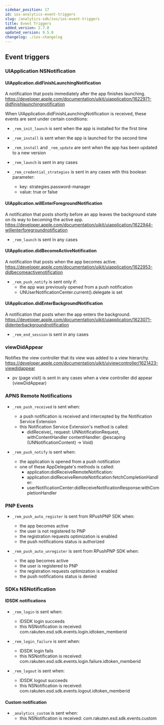 ```yaml
---
sidebar_position: 17
id: ios-analytics-event-triggers
slug: /analytics-sdk/ios/ios-event-triggers
title: Event Triggers
added_version: 2.7.0
updated_version: 9.5.0
changelog: ./ios-changelog
---
```


## Event triggers

### UIApplication NSNotification

#### UIApplication.didFinishLaunchingNotification

A notification that posts immediately after the app finishes launching.
https://developer.apple.com/documentation/uikit/uiapplication/1622971-didfinishlaunchingnotification

When UIApplication.didFinishLaunchingNotification is received, these events are sent under certain conditions:

- `_rem_init_launch` is sent when the app is installed for the first time

- `_rem_install` is sent when the app is launched for the second time

- `_rem_install` and `_rem_update` are sent when the app has been updated to a new version

- `_rem_launch` is sent in any cases

- `_rem_credential_strategies` is sent in any cases with this boolean parameter:
    - key: strategies.password-manager
    - value: true or false

#### UIApplication.willEnterForegroundNotification

A notification that posts shortly before an app leaves the background state on its way to becoming the active app.
https://developer.apple.com/documentation/uikit/uiapplication/1622944-willenterforegroundnotification

- `_rem_launch` is sent in any cases

#### UIApplication.didBecomeActiveNotification

A notification that posts when the app becomes active.
https://developer.apple.com/documentation/uikit/uiapplication/1622953-didbecomeactivenotification

- `_rem_push_notify` is sent only if:
    - the app was previously opened from a push notification
    - UNUserNotificationCenter.current().delegate is set

#### UIApplication.didEnterBackgroundNotification

A notification that posts when the app enters the background.
https://developer.apple.com/documentation/uikit/uiapplication/1623071-didenterbackgroundnotification

- `_rem_end_session` is sent in any cases

### viewDidAppear

Notifies the view controller that its view was added to a view hierarchy.
https://developer.apple.com/documentation/uikit/uiviewcontroller/1621423-viewdidappear

- pv (page visit) is sent in any cases when a view controller did appear (viewDidAppear)

### APNS Remote Notifications

- `_rem_push_received` is sent when:
    - a push notification is received and intercepted by the Notification Service Extension
    - this Notification Service Extension's method is called:
        - didReceive(_ request: UNNotificationRequest, withContentHandler contentHandler: @escaping (UNNotificationContent) -> Void)

- `_rem_push_notify` is sent when:
    - the application is opened from a push notification
    - one of these AppDelegate's methods is called:
        - application:didReceiveRemoteNotification:
        - application:didReceiveRemoteNotification:fetchCompletionHandler:
        - userNotificationCenter:didReceiveNotificationResponse:withCompletionHandler
        
### PNP Events

- `_rem_push_auto_register` is sent from RPushPNP SDK when:
    - the app becomes active
    - the user is not registered to PNP
    - the registration requests optimization is enabled
    - the push notifications status is authorized

- `_rem_push_auto_unregister` is sent from RPushPNP SDK when:
    - the app becomes active
    - the user is registered to PNP
    - the registration requests optimization is enabled
    - the push notifications status is denied

### SDKs NSNotification

#### IDSDK notifications

- `_rem_login` is sent when:
    - IDSDK login succeeds
    - this NSNotification is received: com.rakuten.esd.sdk.events.login.idtoken_memberid

- `_rem_login_failure` is sent when:
    - IDSDK login fails
    - this NSNotification is received: com.rakuten.esd.sdk.events.login.failure.idtoken_memberid

- `_rem_logout` is sent when:
    - IDSDK logout succeeds
    - this NSNotification is received: com.rakuten.esd.sdk.events.logout.idtoken_memberid

#### Custom notification

- `_analytics_custom` is sent when:
    - this NSNotification is received: com.rakuten.esd.sdk.events.custom
